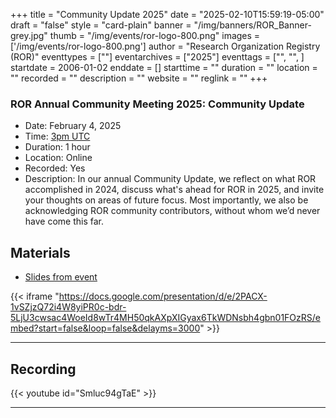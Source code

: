 +++
title = "Community Update 2025" 
date = "2025-02-10T15:59:19-05:00"  
draft = "false" 
style = "card-plain" 
banner = "/img/banners/ROR_Banner-grey.jpg" 
thumb = "/img/events/ror-logo-800.png" 
images = ['/img/events/ror-logo-800.png']
author = "Research Organization Registry (ROR)" 
eventtypes = [""]
eventarchives = ["2025"]
eventtags = ["", "", ]
startdate = 2006-01-02
enddate = []
starttime = ""
duration = ""
location = ""
recorded = ""
description = ""
website = ""
reglink = ""
+++

### ROR Annual Community Meeting 2025: Community Update
- Date: February 4, 2025
- Time: [3pm UTC](https://dateful.com/convert/coordinated-universal-time-utc?t=3pm&d=2025-02-04)
- Duration: 1 hour
- Location: Online
- Recorded: Yes
- Description: In our annual Community Update, we reflect on what ROR accomplished in 2024, discuss what's ahead for ROR in 2025, and invite your thoughts on areas of future focus. Most importantly, we also be acknowledging ROR community contributors, without whom we’d never have come this far. 

## Materials 

- [Slides from event](https://docs.google.com/presentation/d/e/2PACX-1vSZjzQ72i4W8yiPR0c-bdr-5LjU3cwsac4WoeId8wTr4MH50qkAXpXIGyax6TkWDNsbh4gbn01FOzRS/pub?start=false&loop=false&delayms=3000)

{{< iframe "https://docs.google.com/presentation/d/e/2PACX-1vSZjzQ72i4W8yiPR0c-bdr-5LjU3cwsac4WoeId8wTr4MH50qkAXpXIGyax6TkWDNsbh4gbn01FOzRS/embed?start=false&loop=false&delayms=3000" >}}

---

## Recording 

{{< youtube id="Smluc94gTaE" >}}

--- 



